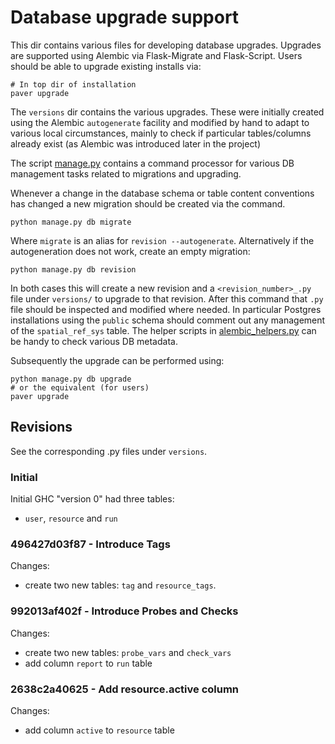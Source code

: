# Database upgrade support

This dir contains various files for developing database upgrades.
Upgrades are supported using Alembic via Flask-Migrate
and Flask-Script.
Users should be able to upgrade existing installs via: 

	# In top dir of installation
	paver upgrade
	
The `versions` dir contains the various upgrades. These were
initially created using the Alembic `autogenerate` facility
and modified by hand to adapt to various local circumstances,
mainly to check if particular tables/columns already exist (as
Alembic was introduced later in the project)

The script [manage.py](../manage.py) contains a command processor
for various DB management tasks related to migrations and upgrading.

Whenever a change in the database schema or table content
conventions has changed a new migration should be created via the command.

	python manage.py db migrate

Where `migrate` is an alias for `revision --autogenerate`. 
Alternatively if the autogeneration does not work, create an empty migration: 

	python manage.py db revision
	
In both cases this will create a new revision and a `<revision_number>_.py` file 
under `versions/` to upgrade
to that revision. After this command that `.py` file should be inspected 
and modified where needed. In particular Postgres installations using the
`public` schema should comment out any management of the `spatial_ref_sys` table.
The helper scripts in [alembic_helpers.py](alembic_helpers.py) can be handy 
to check various DB metadata.

Subsequently the upgrade can be performed using:

	python manage.py db upgrade
	# or the equivalent (for users) 
	paver upgrade

## Revisions

See the corresponding .py files under `versions`.

### Initial

Initial GHC "version 0" had three tables:

* `user`, `resource` and `run`

### 496427d03f87 - Introduce Tags

Changes: 

* create two new tables: `tag` and `resource_tags`.

### 992013af402f - Introduce Probes and Checks

Changes: 

* create two new tables: `probe_vars` and `check_vars`
* add column `report` to `run` table

### 2638c2a40625 - Add resource.active column

Changes:

* add column `active` to `resource` table
